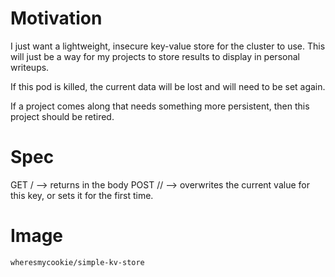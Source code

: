 # Motivation

I just want a lightweight, insecure key-value store for the cluster to use. This will just be a way for my projects to store results to display in personal writeups.

If this pod is killed, the current data will be lost and will need to be set again.

If a project comes along that needs something more persistent, then this project should be retired.

# Spec

GET /<KEY> --> returns <VALUE> in the body
POST /<KEY>/<VALUE> --> overwrites the current value for this key, or sets it for the first time.

# Image

`wheresmycookie/simple-kv-store`
